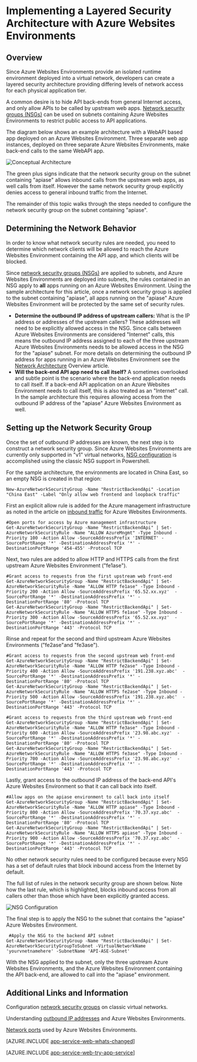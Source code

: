 <properties 
	pageTitle="Layered Security Architecture with Azure Websites Environments" 
	description="Implementing a layered security architecture with Azure Websites Environments." 
	services="app-service" 
	documentationCenter="" 
	authors="stefsch" 
	manager="wpickett" 
	editor=""/>

<tags
	ms.service="app-service"
	ms.date="10/13/2015"
	wacn.date=""/>	

# Implementing a Layered Security Architecture with Azure Websites Environments

## Overview ##
 
Since Azure Websites Environments provide an isolated runtime environment deployed into a virtual network, developers can create a layered security architecture providing differing levels of network access for each physical application tier.

A common desire is to hide API back-ends from general Internet access, and only allow APIs to be called by upstream web apps.  [Network security groups (NSGs)][NetworkSecurityGroups] can be used on subnets containing Azure Websites Environments to restrict public access to API applications.

The diagram below shows an example architecture with a WebAPI based app deployed on an Azure Websites Environment.  Three separate web app instances, deployed on three separate Azure Websites Environments, make back-end calls to the same WebAPI app.

![Conceptual Architecture][ConceptualArchitecture] 

The green plus signs indicate that the network security group on the subnet containing "apiase" allows inbound calls from the upstream web apps, as well calls from itself.  However the same network security group explicitly denies access to general inbound traffic from the Internet. 

The remainder of this topic walks through the steps needed to configure the network security group on the subnet containing "apiase".

## Determining the Network Behavior ##
In order to know what network security rules are needed, you need to determine which network clients will be allowed to reach the Azure Websites Environment containing the API app, and which clients will be blocked.

Since [network security groups (NSGs)][NetworkSecurityGroups] are applied to subnets, and Azure Websites Environments are deployed into subnets, the rules contained in an NSG apply to **all** apps running on an Azure Websites Environment.  Using the sample architecture for this article, once a network security group is applied to the subnet containing "apiase", all apps running on the "apiase" Azure Websites Environment will be protected by the same set of security rules. 

- **Determine the outbound IP address of upstream callers:**  What is the IP address or addresses of the upstream callers?  These addresses will need to be explicitly allowed access in the NSG.  Since calls between Azure Websites Environments are considered "Internet" calls, this means the outbound IP address assigned to each of the three upstream Azure Websites Environments needs to be allowed access in the NSG for the "apiase" subnet.   For more details on determining the outbound IP address for apps running in an Azure Websites Environment see the [Network Architecture][NetworkArchitecture] Overview article.
- **Will the back-end API app need to call itself?**  A sometimes overlooked and subtle point is the scenario where the back-end application needs to call itself.  If a back-end API application on an Azure Websites Environment needs to call itself, this is also treated as an "Internet" call.  In the sample architecture this requires allowing access from the outbound IP address of the "apiase" Azure Websites Environment as well.

## Setting up the Network Security Group ##
Once the set of outbound IP addresses are known, the next step is to construct a network security group.  Since Azure Websites Environments are currently only supported in "v1" virtual networks, [NSG configuration][NetworkSecurityGroupsClassic] is accomplished using the classic NSG support in Powershell.

For the sample architecture, the environments are located in China East, so an empty NSG is created in that region:

    New-AzureNetworkSecurityGroup -Name "RestrictBackendApi" -Location "China East" -Label "Only allow web frontend and loopback traffic"

First an explicit allow rule is added for the Azure management infrastructure as noted in the article on [inbound traffic][InboundTraffic] for Azure Websites Environments.

    #Open ports for access by Azure management infrastructure
    Get-AzureNetworkSecurityGroup -Name "RestrictBackendApi" | Set-AzureNetworkSecurityRule -Name "ALLOW AzureMngmt" -Type Inbound -Priority 100 -Action Allow -SourceAddressPrefix 'INTERNET' -SourcePortRange '*' -DestinationAddressPrefix '*' -DestinationPortRange '454-455' -Protocol TCP
    
Next, two rules are added to allow HTTP and HTTPS calls from the first upstream Azure Websites Environment ("fe1ase").

    #Grant access to requests from the first upstream web front-end
    Get-AzureNetworkSecurityGroup -Name "RestrictBackendApi" | Set-AzureNetworkSecurityRule -Name "ALLOW HTTP fe1ase" -Type Inbound -Priority 200 -Action Allow -SourceAddressPrefix '65.52.xx.xyz'  -SourcePortRange '*' -DestinationAddressPrefix '*' -DestinationPortRange '80' -Protocol TCP
    Get-AzureNetworkSecurityGroup -Name "RestrictBackendApi" | Set-AzureNetworkSecurityRule -Name "ALLOW HTTPS fe1ase" -Type Inbound -Priority 300 -Action Allow -SourceAddressPrefix '65.52.xx.xyz'  -SourcePortRange '*' -DestinationAddressPrefix '*' -DestinationPortRange '443' -Protocol TCP

Rinse and repeat for the second and third upstream Azure Websites Environments ("fe2ase"and "fe3ase").

    #Grant access to requests from the second upstream web front-end
    Get-AzureNetworkSecurityGroup -Name "RestrictBackendApi" | Set-AzureNetworkSecurityRule -Name "ALLOW HTTP fe2ase" -Type Inbound -Priority 400 -Action Allow -SourceAddressPrefix '191.238.xyz.abc'  -SourcePortRange '*' -DestinationAddressPrefix '*' -DestinationPortRange '80' -Protocol TCP
    Get-AzureNetworkSecurityGroup -Name "RestrictBackendApi" | Set-AzureNetworkSecurityRule -Name "ALLOW HTTPS fe2ase" -Type Inbound -Priority 500 -Action Allow -SourceAddressPrefix '191.238.xyz.abc'  -SourcePortRange '*' -DestinationAddressPrefix '*' -DestinationPortRange '443' -Protocol TCP
    
    #Grant access to requests from the third upstream web front-end
    Get-AzureNetworkSecurityGroup -Name "RestrictBackendApi" | Set-AzureNetworkSecurityRule -Name "ALLOW HTTP fe3ase" -Type Inbound -Priority 600 -Action Allow -SourceAddressPrefix '23.98.abc.xyz'  -SourcePortRange '*' -DestinationAddressPrefix '*' -DestinationPortRange '80' -Protocol TCP
    Get-AzureNetworkSecurityGroup -Name "RestrictBackendApi" | Set-AzureNetworkSecurityRule -Name "ALLOW HTTPS fe3ase" -Type Inbound -Priority 700 -Action Allow -SourceAddressPrefix '23.98.abc.xyz'  -SourcePortRange '*' -DestinationAddressPrefix '*' -DestinationPortRange '443' -Protocol TCP

Lastly, grant access to the outbound IP address of the back-end API's Azure Websites Environment so that it can call back into itself.

    #Allow apps on the apiase environment to call back into itself
    Get-AzureNetworkSecurityGroup -Name "RestrictBackendApi" | Set-AzureNetworkSecurityRule -Name "ALLOW HTTP apiase" -Type Inbound -Priority 800 -Action Allow -SourceAddressPrefix '70.37.xyz.abc'  -SourcePortRange '*' -DestinationAddressPrefix '*' -DestinationPortRange '80' -Protocol TCP
    Get-AzureNetworkSecurityGroup -Name "RestrictBackendApi" | Set-AzureNetworkSecurityRule -Name "ALLOW HTTPS apiase" -Type Inbound -Priority 900 -Action Allow -SourceAddressPrefix '70.37.xyz.abc'  -SourcePortRange '*' -DestinationAddressPrefix '*' -DestinationPortRange '443' -Protocol TCP

No other network security rules need to be configured because every NSG has a set of default rules that block inbound access from the Internet by default.

The full list of rules in the network security group are shown below.  Note how the last rule, which is highlighted, blocks inbound access from all callers other than those which have been explicitly granted access.

![NSG Configuration][NSGConfiguration] 

The final step is to apply the NSG to the subnet that contains the "apiase" Azure Websites Environment.  

     #Apply the NSG to the backend API subnet
    Get-AzureNetworkSecurityGroup -Name "RestrictBackendApi" | Set-AzureNetworkSecurityGroupToSubnet -VirtualNetworkName 'yourvnetnamehere' -SubnetName 'API-ASE-Subnet'

With the NSG applied to the subnet, only the three upstream Azure Websites Environments, and the Azure Websites Environment containing the API back-end, are allowed to call into the "apiase" environment.


## Additional Links and Information ##
Configuration [network security groups][NetworkSecurityGroupsClassic] on classic virtual networks. 

Understanding [outbound IP addresses][NetworkArchitecture] and Azure Websites Environments.

[Network ports][InboundTraffic] used by Azure Websites Environments.

[AZURE.INCLUDE [app-service-web-whats-changed](../includes/app-service-web-whats-changed.md)]

[AZURE.INCLUDE [app-service-web-try-app-service](../includes/app-service-web-try-app-service.md)]

<!-- LINKS -->
[NetworkSecurityGroups]: /documentation/articles/virtual-networks-nsg/
[NetworkArchitecture]:  /documentation/articles/app-service-app-service-environment-network-architecture-overview/
[NetworkSecurityGroupsClassic]:  /documentation/articles/virtual-networks-create-nsg-classic-ps/
[InboundTraffic]:  /documentation/articles/app-service-app-service-environment-control-inbound-traffic/

<!-- IMAGES -->
[ConceptualArchitecture]: ./media/app-service-app-service-environment-layered-security/ConceptualArchitecture-1.png
[NSGConfiguration]:  ./media/app-service-app-service-environment-layered-security/NSGConfiguration-1.png
